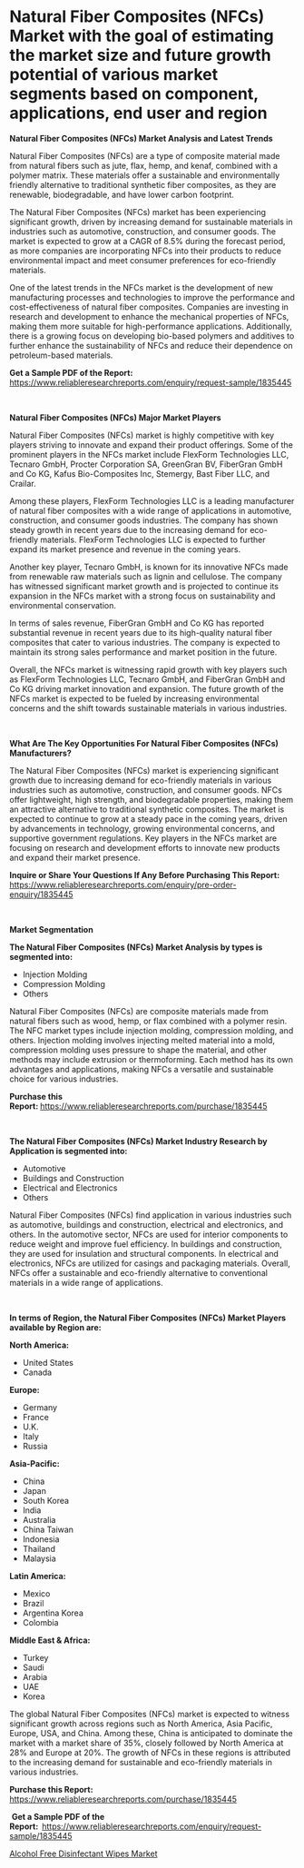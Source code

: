 <p><h1>Natural Fiber Composites (NFCs) Market with the goal of estimating the market size and future growth potential of various market segments based on component, applications, end user and region</h1></p><p><strong>Natural Fiber Composites (NFCs) Market Analysis and Latest Trends</strong></p>
<p><p>Natural Fiber Composites (NFCs) are a type of composite material made from natural fibers such as jute, flax, hemp, and kenaf, combined with a polymer matrix. These materials offer a sustainable and environmentally friendly alternative to traditional synthetic fiber composites, as they are renewable, biodegradable, and have lower carbon footprint.</p><p>The Natural Fiber Composites (NFCs) market has been experiencing significant growth, driven by increasing demand for sustainable materials in industries such as automotive, construction, and consumer goods. The market is expected to grow at a CAGR of 8.5% during the forecast period, as more companies are incorporating NFCs into their products to reduce environmental impact and meet consumer preferences for eco-friendly materials.</p><p>One of the latest trends in the NFCs market is the development of new manufacturing processes and technologies to improve the performance and cost-effectiveness of natural fiber composites. Companies are investing in research and development to enhance the mechanical properties of NFCs, making them more suitable for high-performance applications. Additionally, there is a growing focus on developing bio-based polymers and additives to further enhance the sustainability of NFCs and reduce their dependence on petroleum-based materials.</p></p>
<p><strong>Get a Sample PDF of the Report:&nbsp;</strong> <a href="https://www.reliableresearchreports.com/enquiry/request-sample/1835445">https://www.reliableresearchreports.com/enquiry/request-sample/1835445</a></p>
<p>&nbsp;</p>
<p><strong>Natural Fiber Composites (NFCs) Major Market Players</strong></p>
<p><p>Natural Fiber Composites (NFCs) market is highly competitive with key players striving to innovate and expand their product offerings. Some of the prominent players in the NFCs market include FlexForm Technologies LLC, Tecnaro GmbH, Procter Corporation SA, GreenGran BV, FiberGran GmbH and Co KG, Kafus Bio-Composites Inc, Stemergy, Bast Fiber LLC, and Crailar.</p><p>Among these players, FlexForm Technologies LLC is a leading manufacturer of natural fiber composites with a wide range of applications in automotive, construction, and consumer goods industries. The company has shown steady growth in recent years due to the increasing demand for eco-friendly materials. FlexForm Technologies LLC is expected to further expand its market presence and revenue in the coming years.</p><p>Another key player, Tecnaro GmbH, is known for its innovative NFCs made from renewable raw materials such as lignin and cellulose. The company has witnessed significant market growth and is projected to continue its expansion in the NFCs market with a strong focus on sustainability and environmental conservation.</p><p>In terms of sales revenue, FiberGran GmbH and Co KG has reported substantial revenue in recent years due to its high-quality natural fiber composites that cater to various industries. The company is expected to maintain its strong sales performance and market position in the future.</p><p>Overall, the NFCs market is witnessing rapid growth with key players such as FlexForm Technologies LLC, Tecnaro GmbH, and FiberGran GmbH and Co KG driving market innovation and expansion. The future growth of the NFCs market is expected to be fueled by increasing environmental concerns and the shift towards sustainable materials in various industries.</p></p>
<p>&nbsp;</p>
<p><strong>What Are The Key Opportunities For Natural Fiber Composites (NFCs) Manufacturers?</strong></p>
<p><p>The Natural Fiber Composites (NFCs) market is experiencing significant growth due to increasing demand for eco-friendly materials in various industries such as automotive, construction, and consumer goods. NFCs offer lightweight, high strength, and biodegradable properties, making them an attractive alternative to traditional synthetic composites. The market is expected to continue to grow at a steady pace in the coming years, driven by advancements in technology, growing environmental concerns, and supportive government regulations. Key players in the NFCs market are focusing on research and development efforts to innovate new products and expand their market presence.</p></p>
<p><strong>Inquire or Share Your Questions If Any Before Purchasing This Report:</strong> <a href="https://www.reliableresearchreports.com/enquiry/pre-order-enquiry/1835445">https://www.reliableresearchreports.com/enquiry/pre-order-enquiry/1835445</a></p>
<p>&nbsp;</p>
<p><strong>Market Segmentation</strong></p>
<p><strong>The Natural Fiber Composites (NFCs) Market Analysis by types is segmented into:</strong></p>
<p><ul><li>Injection Molding</li><li>Compression Molding</li><li>Others</li></ul></p>
<p><p>Natural Fiber Composites (NFCs) are composite materials made from natural fibers such as wood, hemp, or flax combined with a polymer resin. The NFC market types include injection molding, compression molding, and others. Injection molding involves injecting melted material into a mold, compression molding uses pressure to shape the material, and other methods may include extrusion or thermoforming. Each method has its own advantages and applications, making NFCs a versatile and sustainable choice for various industries.</p></p>
<p><strong>Purchase this Report:&nbsp;</strong><a href="https://www.reliableresearchreports.com/purchase/1835445">https://www.reliableresearchreports.com/purchase/1835445</a></p>
<p>&nbsp;</p>
<p><strong>The Natural Fiber Composites (NFCs) Market Industry Research by Application is segmented into:</strong></p>
<p><ul><li>Automotive</li><li>Buildings and Construction</li><li>Electrical and Electronics</li><li>Others</li></ul></p>
<p><p>Natural Fiber Composites (NFCs) find application in various industries such as automotive, buildings and construction, electrical and electronics, and others. In the automotive sector, NFCs are used for interior components to reduce weight and improve fuel efficiency. In buildings and construction, they are used for insulation and structural components. In electrical and electronics, NFCs are utilized for casings and packaging materials. Overall, NFCs offer a sustainable and eco-friendly alternative to conventional materials in a wide range of applications.</p></p>
<p>&nbsp;</p>
<p><strong>In terms of Region, the Natural Fiber Composites (NFCs) Market Players available by Region are:</strong></p>
<p>
    <p> <strong> North America: </strong>
        <ul>
            <li>United States</li>
            <li>Canada</li>
        </ul>
        </p> 
    <p> <strong> Europe: </strong>
        <ul>
            <li>Germany</li>
            <li>France</li>
            <li>U.K.</li>
            <li>Italy</li>
            <li>Russia</li>
        </ul>
        </p> 
    <p> <strong> Asia-Pacific: </strong>
        <ul>
            <li>China</li>
            <li>Japan</li>
            <li>South Korea</li>
            <li>India</li>
            <li>Australia</li>
            <li>China Taiwan</li>
            <li>Indonesia</li>
            <li>Thailand</li>
            <li>Malaysia</li>
        </ul>
        </p> 
    <p> <strong> Latin America: </strong>
        <ul>
            <li>Mexico</li>
            <li>Brazil</li>
            <li>Argentina Korea</li>
            <li>Colombia</li>
        </ul>
        </p> 
    <p> <strong> Middle East & Africa: </strong>
        <ul>
            <li>Turkey</li>
            <li>Saudi</li>
            <li>Arabia</li>
            <li>UAE</li>
            <li>Korea</li>
        </ul>
    </p>
    </p>
<p><p>The global Natural Fiber Composites (NFCs) market is expected to witness significant growth across regions such as North America, Asia Pacific, Europe, USA, and China. Among these, China is anticipated to dominate the market with a market share of 35%, closely followed by North America at 28% and Europe at 20%. The growth of NFCs in these regions is attributed to the increasing demand for sustainable and eco-friendly materials in various industries.</p></p>
<p><strong>Purchase this Report: </strong><a href="https://www.reliableresearchreports.com/purchase/1835445">https://www.reliableresearchreports.com/purchase/1835445</a></p>
<p>&nbsp;<strong>Get a Sample PDF of the Report:&nbsp;&nbsp;</strong><a href="https://www.reliableresearchreports.com/enquiry/request-sample/1835445">https://www.reliableresearchreports.com/enquiry/request-sample/1835445</a></p>
<p><strong></strong></p>
<p><p><a href="https://medium.com/@jadenlegros2023/alcohol-free-disinfectant-wipes-nbsp-market-focuses-on-market-share-size-and-projected-forecast-f6217a94d8bc">Alcohol Free Disinfectant Wipes Market</a></p></p>